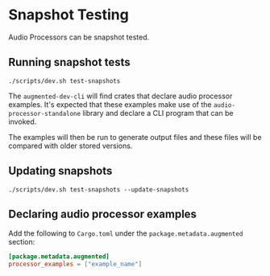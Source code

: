 # Snapshot Testing
Audio Processors can be snapshot tested.

## Running snapshot tests
```
./scripts/dev.sh test-snapshots
```

The `augmented-dev-cli` will find crates that declare audio processor examples.
It's expected that these examples make use of the `audio-processor-standalone` library and declare a CLI program that
can be invoked.

The examples will then be run to generate output files and these files will be compared with older stored versions.

## Updating snapshots
```
./scripts/dev.sh test-snapshots --update-snapshots
```

## Declaring audio processor examples
Add the following to `Cargo.toml` under the `package.metadata.augmented` section:

```toml
[package.metadata.augmented]
processor_examples = ["example_name"]
```